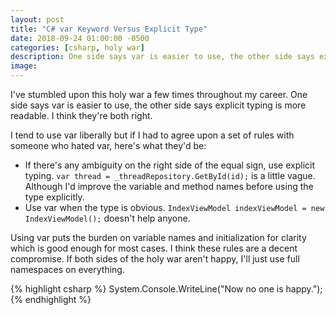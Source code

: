 ```yaml
---
layout: post
title: "C# var Keyword Versus Explicit Type"
date: 2018-09-24 01:00:00 -0500
categories: [csharp, holy war]
description: One side says var is easier to use, the other side says explicit typing is more readable. I think they're both right.
image: 
---
```


I've stumbled upon this holy war a few times throughout my career. One side says var is easier to use, the other side says explicit typing is more readable. I think they're both right. 

I tend to use var liberally but if I had to agree upon a set of rules with someone who hated var, here's what they'd be:

* If there's any ambiguity on the right side of the equal sign, use explicit typing. `var thread = _threadRepository.GetById(id);` is a little vague. Although I'd improve the variable and method names before using the type explicitly.
* Use var when the type is obvious. `IndexViewModel indexViewModel = new IndexViewModel();` doesn't help anyone.

Using var puts the burden on variable names and initialization for clarity which is good enough for most cases. I think these rules are a decent compromise. If both sides of the holy war aren't happy, I'll just use full namespaces on everything.

{% highlight csharp %}
System.Console.WriteLine("Now no one is happy.");
{% endhighlight %}


